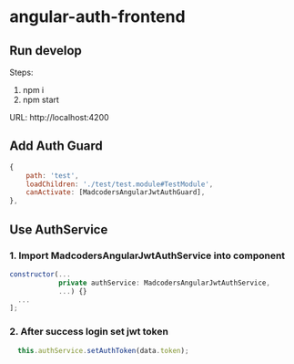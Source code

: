 # angular-auth-frontend

## Run develop

Steps: 
1. npm i
2. npm start

URL: http://localhost:4200


## Add Auth Guard
```javascript
{
    path: 'test',
    loadChildren: './test/test.module#TestModule',
    canActivate: [MadcodersAngularJwtAuthGuard],
},
```


## Use AuthService

### 1. Import MadcodersAngularJwtAuthService into component
```javascript
constructor(...
            private authService: MadcodersAngularJwtAuthService,
            ...) {}
  ...
];
```

### 2. After success login set jwt token
```javascript
  this.authService.setAuthToken(data.token);
```
